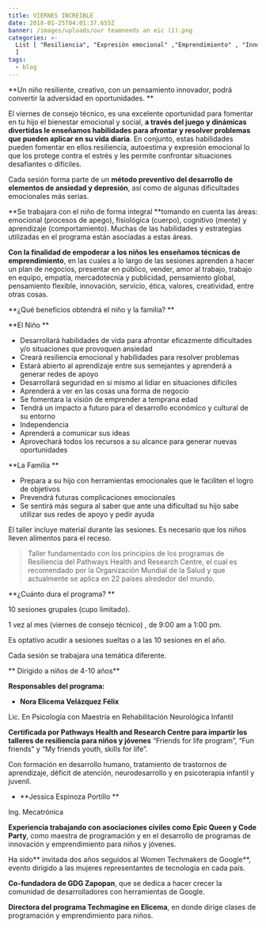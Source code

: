 ```yaml
---
title: VIERNES INCREÍBLE
date: 2018-01-25T04:01:37.655Z
banner: /images/uploads/our teamneeds an eic (1).png
categories: >-
  List [ "Resiliencia", "Expresión emocional" ,"Emprendimiento" , "Innovación"
  ] 
tags:
  - blog
---
```

**Un niño resiliente, creativo, con un pensamiento innovador, podrá convertir la adversidad en oportunidades. 
**

El viernes de consejo técnico, es una excelente oportunidad para fomentar en tu hijo el bienestar emocional y social, **a través del juego y dinámicas divertidas le enseñamos habilidades para afrontar y resolver problemas que pueden aplicar en su vida diaria**.  En conjunto, estas habilidades pueden fomentar en ellos resiliencia, autoestima y expresión emocional lo que los protege contra el estrés y les permite confrontar situaciones desafiantes o difíciles.

Cada sesión forma parte de un **método preventivo del desarrollo de elementos de ansiedad y depresión**, así como de algunas dificultades emocionales más serias. 

**Se trabajara con el niño de forma integral **tomando en cuenta las áreas: emocional (procesos de apego), fisiológica (cuerpo), cognitivo (mente) y aprendizaje (comportamiento). Muchas de las habilidades y estrategias utilizadas en el programa están asociadas a estas áreas.

**Con la finalidad de empoderar a los niños les enseñamos técnicas de emprendimiento**, en las cuales a lo largo de las sesiones aprenden a hacer un plan de negocios, presentar en público, vender, amor al trabajo, trabajo en equipo, empatía, mercadotecnia y publicidad, pensamiento global, pensamiento flexible, innovación, servicio, ética, valores, creatividad, entre otras cosas.

**¿Qué beneficios obtendrá el niño y la familia?
**

**El Niño 
**

* Desarrollará habilidades de vida para afrontar eficazmente dificultades y/o situaciones que provoquen ansiedad
* Creará resiliencia emocional y habilidades para resolver problemas
* Estará abierto al aprendizaje entre sus semejantes y aprenderá a generar redes de apoyo 
* Desarrollará seguridad en si mismo al lidiar en situaciones difíciles 
* Aprenderá a ver en las cosas una forma de negocio
* Se fomentara la visión de emprender a temprana edad
* Tendrá un impacto a futuro para el desarrollo económico y cultural de su entorno
* Independencia
* Aprenderá a comunicar sus ideas
* Aprovechará todos los recursos a su alcance para generar nuevas oportunidades

**La Familia
**

* Prepara a su hijo con herramientas emocionales que le faciliten el logro de objetivos
* Prevendrá futuras complicaciones emocionales
* Se sentirá más segura al saber que ante una dificultad su hijo sabe utilizar sus redes de apoyo y pedir ayuda

El taller incluye material durante las sesiones. Es necesario que los niños lleven alimentos para el receso.

> Taller fundamentado con los principios de los programas de Resiliencia del Pathways Health and Research Centre, el cual es recomendado por la Organización Mundial de la Salud y que actualmente se aplica en 22 países alrededor del mundo.

**¿Cuánto dura el programa?
**

10 sesiones grupales (cupo limitado).

1 vez al mes (viernes de consejo técnico)
, de 9:00 am a 1:00 pm.

Es optativo acudir a sesiones sueltas o a las 10 sesiones en el año. 

Cada sesión se trabajara una temática diferente.

**
Dirigido a niños de 4-10 años**



**Responsables del programa:**

* **Nora Elicema Velázquez Félix**

Lic. En Psicología con Maestría en Rehabilitación Neurológica Infantil

**Certificada por Pathways Health and Research Centre para impartir los talleres de resiliencia para niños y jóvenes** “Friends for life program”, “Fun friends” y “My friends youth, skills for life”.

Con formación en desarrollo humano, tratamiento de trastornos de aprendizaje, déficit de atención, neurodesarrollo y en psicoterapia infantil y juvenil.

* **Jessica Espinoza Portillo
  **

Ing. Mecatrónica

**Experiencia trabajando con asociaciones civiles como Epic Queen y Code Party**, como maestra de programación y en el desarrollo de programas de innovación y emprendimiento para niños y jóvenes. 

Ha sido** invitada dos años seguidos al Women Techmakers de Google**, evento dirigido a las mujeres representantes de tecnología en cada país.

**Co-fundadora de GDG Zapopan**, que se dedica a hacer crecer la comunidad de desarrolladores con herramientas de Google.

**Directora del programa Techmagine en Elicema**, en donde dirige clases de programación y emprendimiento para niños.

